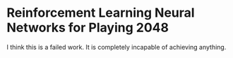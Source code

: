 # Reinforcement Learning Neural Networks for Playing 2048  
I think this is a failed work. It is completely incapable of achieving anything.